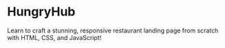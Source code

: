 # HungryHub
Learn to craft a stunning, responsive restaurant landing page from scratch with HTML, CSS, and JavaScript!
